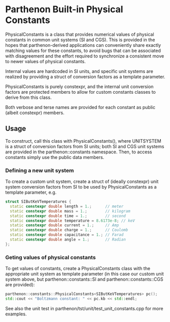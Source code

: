 # Parthenon Built-in Physical Constants

PhysicalConstants is a class that provides numerical values of physical
constants in common unit systems (SI and CGS). This is provided in the hopes
that parthenon-derived applications can conveniently share exactly matching
values for these constants, to avoid bugs that can be associated with
disagreement and the effort required to synchronize a consistent move to newer
values of physical constants.

Internal values are hardcoded in SI units, and specific unit systems are
realized by providing a struct of conversion factors as a template parameter.

PhysicalConstants is purely constexpr, and the internal unit conversion factors
are protected members to allow for custom constants classes to derive from this
class.

Both verbose and terse names are provided for each constant as public (albeit
constexpr) members.

## Usage

To construct, call this class with PhysicalConstants<UNITSYSTEM>(), where
UNITSYSTEM is a struct of conversion factors from SI units; both SI and CGS unit
systems are provided in the parthenon::constants namespace. Then, to access
constants simply use the public data members.

### Defining a new unit system

To create a custom unit system, create a struct of (ideally constexpr) unit
system conversion factors from SI to be used by PhysicalConstants as a template
parameter, e.g.

```C++
struct SIButKeVTemperatures {
  static constexpr double length = 1.;      // meter
  static constexpr double mass = 1.;        // kilogram
  static constexpr double time = 1.;        // second
  static constexpr double temperature = 8.6173e-8; // keV
  static constexpr double current = 1.;     // Amp
  static constexpr double charge = 1.;      // Coulomb
  static constexpr double capacitance = 1.; // Farad
  static constexpr double angle = 1.;       // Radian
};
```

### Geting values of physical constants

To get values of constants,  create a PhysicalConstants class with the
appropriate unit system as template parameter (in this case our custom unit
system above, but parthenon::constants::SI and parthenon::constants::CGS are
provided):

```C++
parthenon::constants::PhysicalConstants<SIButKeVTemperatures> pc();
std::cout << "Boltzmann constant: " << pc.kb << std::endl;
```

See also the unit test in parthenon/tst/unit/test_unit_constants.cpp
for more examples.
